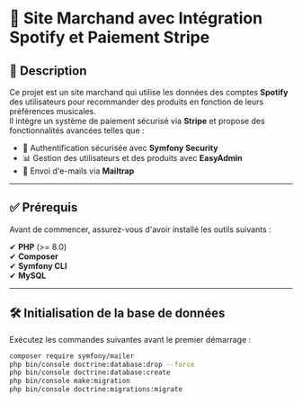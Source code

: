 # 🛒 Site Marchand avec Intégration Spotify et Paiement Stripe

## 📌 Description

Ce projet est un site marchand qui utilise les données des comptes **Spotify** des utilisateurs pour recommander des produits en fonction de leurs préférences musicales.  
Il intègre un système de paiement sécurisé via **Stripe** et propose des fonctionnalités avancées telles que :

- 🔐 Authentification sécurisée avec **Symfony Security**  
- 📊 Gestion des utilisateurs et des produits avec **EasyAdmin**  
- 📧 Envoi d'e-mails via **Mailtrap**  

---

## ✅ Prérequis

Avant de commencer, assurez-vous d'avoir installé les outils suivants :

✔ **PHP** (>= 8.0)  
✔ **Composer**  
✔ **Symfony CLI**  
✔ **MySQL**  

---

## 🛠 Initialisation de la base de données

Exécutez les commandes suivantes avant le premier démarrage :

```bash
composer require symfony/mailer
php bin/console doctrine:database:drop --force
php bin/console doctrine:database:create
php bin/console make:migration
php bin/console doctrine:migrations:migrate


